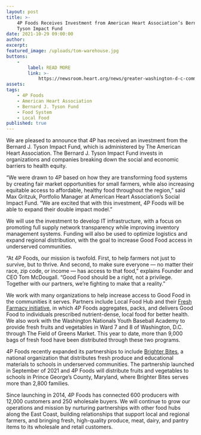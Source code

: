 ```yaml
---
layout: post
title: >-
    4P Foods Receives Investment from American Heart Association’s Bernard J.
    Tyson Impact Fund
date: 2021-10-29 09:00:00
author:
excerpt:
featured_image: /uploads/tom-warehouse.jpg
buttons:
    -
        label: READ MORE
        link: >-
            https://newsroom.heart.org/news/greater-washington-d-c-community-organizations-receive-funding-to-shift-inequitable-health-paradigm
assets:
tags:
    - 4P Foods
    - American Heart Association
    - Bernard J. Tyson Fund
    - Food System
    - Local Food
published: true
---
```

<div class="editable"><p>We are pleased to announce that 4P has received an investment from the Bernard J. Tyson Impact Fund, which is administered by The American Heart Association. The Bernard J. Tyson Impact Fund invests in organizations and companies breaking down the social and economic barriers to health equity.</p><p>&ldquo;We were drawn to 4P based on how they are transforming food systems by creating fair market opportunities for small farmers, while also increasing equitable access to affordable, healthy food throughout the region,&rdquo; said Max Gritzuk, Portfolio Manager at American Heart Association&rsquo;s Social Impact Fund. &ldquo;We are excited that with this investment, 4P Foods will be able to expand their double impact model.&rdquo;</p><p>We will use the investment to develop IT infrastructure, with a focus on promoting full supply network transparency while improving inventory management systems. Funding will also be used to optimize logistics and expand regional distribution, with the goal to increase Good Food access in underserved communities.&nbsp;</p><p>&ldquo;At 4P Foods, our mission is twofold. First, to help farmers not just to survive, but to thrive. And second, to make sure everyone &mdash; no matter their race, zip code, or income &mdash; has access to that food,&rdquo; explains Founder and CEO Tom McDougall. &ldquo;Good Food should be a right, not a privilege. Together with our partners, we&rsquo;re fighting to make that a reality.&rdquo;</p><p>We work with many organizations to help increase access to Good Food in the communities it serves. Partners include Local Food Hub and their <a target="_blank" rel="noopener" href="https://www.politico.com/news/2021/09/16/food-medicine-covid-health-care-511169">Fresh Farmacy initiative</a>, in which 4P Foods aggregates, packs, and delivers Good Food to individuals prescribed nutrient-dense, local food for better health. We also work with the Washington Nationals Youth Baseball Academy to provide fresh fruits and vegetables in Ward 7 and 8 of Washington, D.C. through The Field of Greens Market. This year to date, more than 9,000 bags of fresh food have been distributed through these two programs.&nbsp;</p><p>4P Foods recently expanded its partnerships to include <a target="_blank" rel="noopener" href="https://brighterbites.org/about/">Brighter Bites</a>, a national organization that distributes fresh produce and educational materials to schools in underserved communities. The partnership launched in September of 2021 and 4P Foods will distribute fruits and vegetables to schools in Prince George&rsquo;s County, Maryland, where Brighter Bites serves more than 2,800 families.&nbsp;</p><p>Since launching in 2014, 4P Foods has connected 600 producers with 12,000 customers and 250 wholesale buyers. We will continue to grow our operations and mission by nurturing partnerships with other food hubs along the East Coast, building relationships that support local and regional farmers, and bringing fresh, high-quality produce, meat, dairy, and pantry items to its wholesale and retail customers.</p></div>

